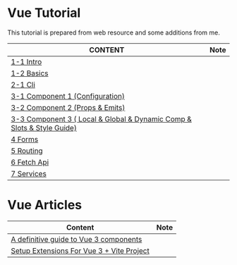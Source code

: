 
# Vue Tutorial

This tutorial is prepared from web resource and some additions from me.

CONTENT |Note|
--- |---|
[1-1 Intro](./js-vue-1-1-intro.md) | 
[1-2 Basics](./js-vue-1-2-basics.md) |
[2-1 Cli](./js-vue-2-cli.md) |
[3-1 Component 1 (Configuration)](./js-vue-3-1-component.md) |
[3-2 Component 2 (Props & Emits)](./js-vue-3-2-component-props-emits.md) |
[3-3 Component 3 ( Local & Global & Dynamic Comp & Slots & Style Guide)](./js-vue-3-3-component-slot-dynamic-comp.md) |
[4 Forms](./js-vue-4-1-forms.md)|
[5 Routing](./js-vue-5-Routing.md) |
[6 Fetch Api](./js-vue-6-Fetch-Api.md) |
[7 Services](./js-vue-7-Services.md) |

# Vue Articles

Content                                                                                   | Note
------------------------------------------------------------------------------------------|-----
[A definitive guide to Vue 3 components](./vue-arts/art-A-Definitive-Guide-To-Vue-3-Components.md) |
[Setup Extensions For Vue 3 + Vite Project](./vue-arts/art-Vite-Setup.md)                          |

